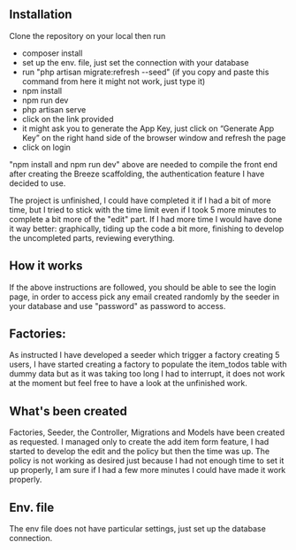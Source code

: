 
## Installation

Clone the repository on your local then run
- composer install
- set up the env. file, just set the connection with your database
- run "php artisan migrate:refresh --seed" (if you copy and paste this command from here it might not work, just type it)
- npm install
- npm run dev 
- php artisan serve
- click on the link provided
- it might ask you to generate the App Key, just click on “Generate App Key” on the right hand side of the browser window
and refresh the page
- click on login

"npm install and npm run dev" above are needed to compile the front end after creating the Breeze scaffolding, the authentication
feature I have decided to use.

The project is unfinished, I could have completed it if I had a bit of more time, but I tried to stick with the time limit
even if I took 5 more minutes to complete a bit more of the "edit" part.
If I had more time I would have done it way better: graphically, tiding up the code a bit more, finishing to develop the uncompleted 
parts, reviewing everything.

## How it works
If the above instructions are followed, you should be able to see the login page, in order to access pick any
email created randomly by the seeder in your database and use "password" as password to access.

## Factories:
As instructed I have developed a seeder which trigger a factory creating 5 users, I have started creating a factory to 
populate the item_todos table with dummy data but as it was taking too long I had to interrupt, it does not work at the moment but 
feel free to have a look at the unfinished work.


## What's been created
Factories, Seeder, the Controller, Migrations and Models have been created as requested. I managed only to create the add 
item form feature, I had started to develop the edit and the policy but then the time was up. The policy is not working 
as desired just because I had not enough time to set it up properly, I am sure if I had a few more minutes I could have 
made it work properly. 

## Env. file
The env file does not have particular settings, just set up the database connection. 





